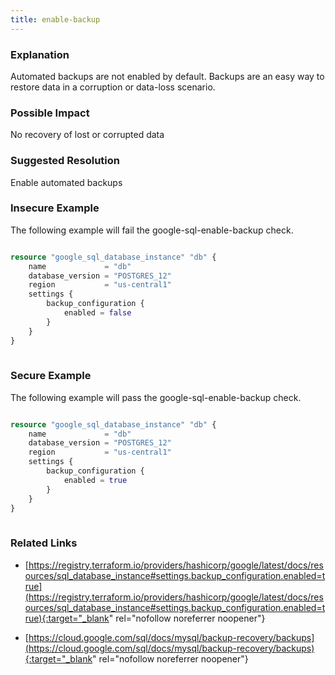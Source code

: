 ```yaml
---
title: enable-backup
---
```


### Explanation

Automated backups are not enabled by default. Backups are an easy way to restore data in a corruption or data-loss scenario.

### Possible Impact
No recovery of lost or corrupted data

### Suggested Resolution
Enable automated backups


### Insecure Example

The following example will fail the google-sql-enable-backup check.

```terraform

resource "google_sql_database_instance" "db" {
	name             = "db"
	database_version = "POSTGRES_12"
	region           = "us-central1"
	settings {
		backup_configuration {
			enabled = false
		}
	}
}
			
```



### Secure Example

The following example will pass the google-sql-enable-backup check.

```terraform

resource "google_sql_database_instance" "db" {
	name             = "db"
	database_version = "POSTGRES_12"
	region           = "us-central1"
	settings {
		backup_configuration {
			enabled = true
		}
	}
}
			
```




### Related Links


- [https://registry.terraform.io/providers/hashicorp/google/latest/docs/resources/sql_database_instance#settings.backup_configuration.enabled=true](https://registry.terraform.io/providers/hashicorp/google/latest/docs/resources/sql_database_instance#settings.backup_configuration.enabled=true){:target="_blank" rel="nofollow noreferrer noopener"}

- [https://cloud.google.com/sql/docs/mysql/backup-recovery/backups](https://cloud.google.com/sql/docs/mysql/backup-recovery/backups){:target="_blank" rel="nofollow noreferrer noopener"}


